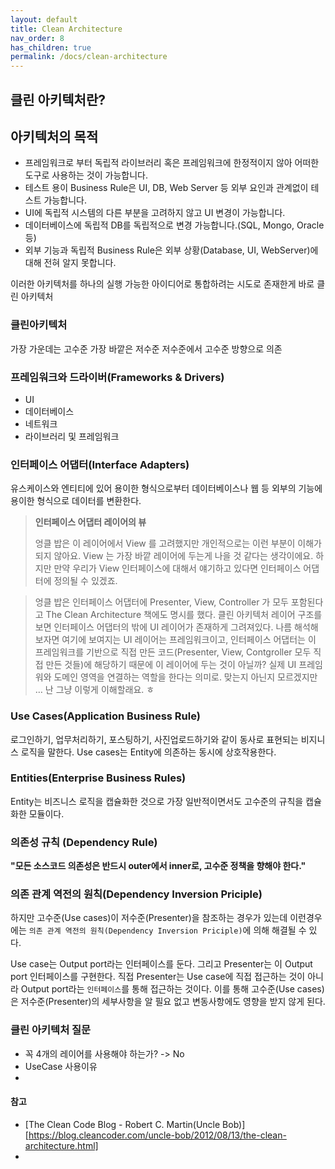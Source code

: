 ```yaml
---
layout: default
title: Clean Architecture
nav_order: 8
has_children: true
permalink: /docs/clean-architecture
---
```


## 클린 아키텍처란?



## 아키텍처의 목적

- 프레임워크로 부터 독립적
  라이브러리 혹은 프레임워크에 한정적이지 않아 어떠한 도구로 사용하는 것이 가능합니다.
- 테스트 용이
  Business Rule은 UI, DB, Web Server 등 외부 요인과 관계없이 테스트 가능합니다.
- UI에 독립적
  시스템의 다른 부분을 고려하지 않고 UI 변경이 가능합니다.
- 데이터베이스에 독립적
  DB를 독립적으로 변경 가능합니다.(SQL, Mongo, Oracle 등)
- 외부 기능과 독립적
  Business Rule은 외부 상황(Database, UI, WebServer)에 대해 전혀 알지 못합니다. 

이러한 아키텍처를 하나의 실행 가능한 아이디어로 통합하려는 시도로 존재한게 바로 클린 아키텍처

### 클린아키텍처

가장 가운데는 고수준 가장 바깥은 저수준 저수준에서 고수준 방향으로 의존







### 프레임워크와 드라이버(Frameworks & Drivers)

- UI
- 데이터베이스
- 네트워크
- 라이브러리 및 프레임워크

### 인터페이스 어댑터(Interface Adapters)

유스케이스와 엔티티에 있어 용이한 형식으로부터 데이터베이스나 웹 등 외부의 기능에 용이한 형식으로 데이터를 변환한다. 

> **인터페이스 어댑터 레이어의 뷰**
>
> 엉클 밥은 이 레이어에서 View 를 고려했지만 개인적으로는 이런 부분이 이해가 되지 않아요. View 는 가장 바깥 레이어에 두는게 나을 것 같다는 생각이에요. 하지만 만약 우리가 View 인터페이스에 대해서 얘기하고 있다면 인터페이스 어댑터에 정의될 수 있겠죠.

> 엉클 밥은 인터페이스 어댑터에 Presenter, View, Controller 가 모두 포함된다고 The Clean Architecture 책에도 명시를 했다. 클린 아키텍처 레이어 구조를 보면 인터페이스 어댑터의 밖에 UI 레이어가 존재하게 그려져있다. 나름 해석해 보자면 여기에 보여지는 UI 레이어는 프레임워크이고, 인터페이스 어댑터는 이 프레임워크를 기반으로 직접 만든 코드(Presenter, View, Contgroller 모두 직접 만든 것들)에 해당하기 때문에 이 레이어에 두는 것이 아닐까? 실제 UI 프레임워와 도메인 영역을 연결하는 역할을 한다는 의미로. 맞는지 아닌지 모르겠지만 … 난 그냥 이렇게 이해할래요. ㅎ



### Use Cases(Application Business Rule)

로그인하기, 업무처리하기, 포스팅하기, 사진업로드하기와 같이 동사로 표현되는 비지니스 로직을 말한다. Use cases는 Entity에 의존하는 동시에 상호작용한다.



### Entities(Enterprise Business Rules)

Entity는 비즈니스 로직을 캡슐화한 것으로 가장 일반적이면서도 고수준의 규칙을 캡슐화한 모듈이다.



### 의존성 규칙 (Dependency Rule)

**"모든 소스코드 의존성은 반드시 outer에서 inner로, 고수준 정책을 향해야 한다."**

### 의존 관계 역전의 원칙(Dependency Inversion Priciple)

하지만 고수준(Use cases)이 저수준(Presenter)을 참조하는 경우가 있는데 이런경우에는 `의존 관계 역전의 원칙(Dependency Inversion Priciple)`에 의해 해결될 수 있다.

Use case는 Output port라는 인터페이스를 둔다. 그리고 Presenter는 이 Output port 인터페이스를 구현한다. 직접 Presenter는 Use case에 직접 접근하는 것이 아니라 Output port라는 `인터페이스`를 통해 접근하는 것이다.
이를 통해 고수준(Use cases)은 저수준(Presenter)의 세부사항을 알 필요 없고 변동사항에도 영향을 받지 않게 된다.



### 클린 아키텍처 질문

- 꼭 4개의 레이어를 사용해야 하는가? -> No
- UseCase 사용이유
- 



#### 참고

- [The Clean Code Blog - Robert C. Martin(Uncle Bob)][https://blog.cleancoder.com/uncle-bob/2012/08/13/the-clean-architecture.html]
- 

